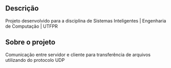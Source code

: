 ## Descrição

Projeto desenvolvido para a disciplina de Sistemas Inteligentes | Engenharia de Computação | UTFPR

## Sobre o projeto

Comunicação entre servidor e cliente para transferência de arquivos utilizando do protocolo UDP
